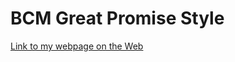 # 

# BCM Great Promise Style

[Link to my webpage on the Web](https://brendamenjivar-22.github.io/BCM-Great-Promise-Style/
)
